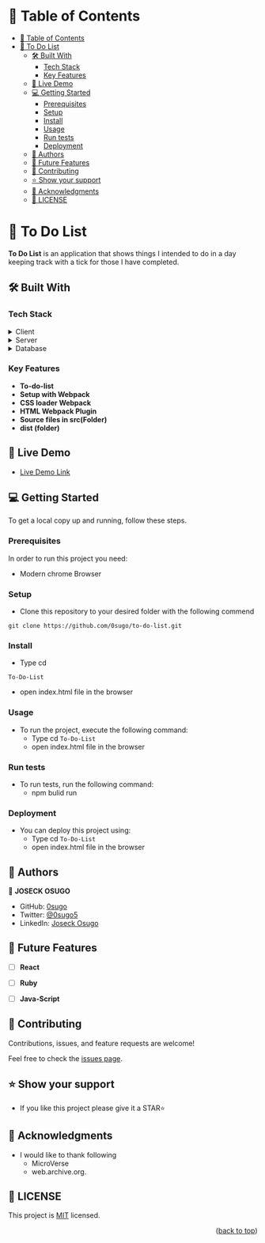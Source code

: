 
<!-- TABLE OF CONTENTS -->

# 📗 Table of Contents

- [📗 Table of Contents](#-table-of-contents)
- [📖 To Do List ](#-to-do-list-)
  - [🛠 Built With ](#-built-with-)
    - [Tech Stack ](#tech-stack-)
    - [Key Features ](#key-features-)
  - [🚀 Live Demo ](#-live-demo-)
  - [💻 Getting Started ](#-getting-started-)
    - [Prerequisites](#prerequisites)
    - [Setup](#setup)
    - [Install](#install)
    - [Usage](#usage)
    - [Run tests](#run-tests)
    - [Deployment](#deployment)
  - [👥 Authors ](#-authors-)
  - [🔭 Future Features ](#-future-features-)
  - [🤝 Contributing ](#-contributing-)
  - [⭐️ Show your support ](#️-show-your-support-)
  - [🙏 Acknowledgments ](#-acknowledgments-)
  - [📝 LICENSE ](#-license-)

<!-- PROJECT DESCRIPTION -->

# 📖 To Do List <a name="about-project"></a>


**To Do List** is an application that shows things I intended to do in a day keeping track with a tick for those I have completed.

## 🛠 Built With <a name="built-with"></a>

### Tech Stack <a name="tech-stack"></a>


<details>
  <summary>Client</summary>
  <ul>
    <li><a href="https://developer.mozilla.org/en-US/docs/Web/HTML">HTML</a></li>
    <li><a href="https://developer.mozilla.org/en-US/docs/Web/CSS">CSS</a></li>
  </ul>
</details>

<details>
  <summary>Server</summary>
  <ul>
    <li><a href="#">N/A</a></li>
  </ul>
</details>

<details>
<summary>Database</summary>
  <ul>
    <li><a href="#">N/A</a></li>
  </ul>
</details>

<!-- Features -->

### Key Features <a name="key-features"></a>

- **To-do-list**
- **Setup with Webpack**
- **CSS loader Webpack**
- **HTML Webpack Plugin**
- **Source files in src(Folder)**
- **dist (folder)**


<!-- LIVE DEMO -->

## 🚀 Live Demo <a name="live-demo"></a>


- [Live Demo Link](https://0sugo.github.io/to-do-list/dist/)


<!-- GETTING STARTED -->

## 💻 Getting Started <a name="getting-started"></a>


To get a local copy up and running, follow these steps.

### Prerequisites

In order to run this project you need:

- Modern chrome Browser

### Setup

- Clone this repository to your desired folder with the following commend
```
git clone https://github.com/0sugo/to-do-list.git
```


### Install

- Type cd 
```
To-Do-List
```
- open index.html file in the browser

### Usage

- To run the project, execute the following command:
  - Type cd ``` To-Do-List ```
  - open index.html file in the browser

### Run tests

- To run tests, run the following command:
  - npm bulid run

### Deployment

- You can deploy this project using:
  - Type cd ``` To-Do-List ```
  - open index.html file in the browser


<!-- AUTHORS -->

## 👥 Authors <a name="authors"></a>

👤 **JOSECK OSUGO**

- GitHub: [0sugo](https://github.com/0sugo)
- Twitter: [@0sugo5](https://twitter.com/osugo5)
- LinkedIn: [Joseck Osugo](https://www.linkedin.com/in/joseck-osugo-873b0618a/)



<!-- FUTURE FEATURES -->

## 🔭 Future Features <a name="future-features"></a>

- [ ] **React**
- [ ] **Ruby**
- [ ] **Java-Script**


<!-- CONTRIBUTING -->

## 🤝 Contributing <a name="contributing"></a>

Contributions, issues, and feature requests are welcome!

Feel free to check the [issues page]([../../issues/](https://github.com/0sugo/to-do-list/issues)).


<!-- SUPPORT -->

## ⭐️ Show your support <a name="support"></a>


- If you like this project please give it a STAR⭐️


<!-- ACKNOWLEDGEMENTS -->

## 🙏 Acknowledgments <a name="acknowledgements"></a>

- I would like to thank following
  - MicroVerse 
  - web.archive.org.

<!-- LICENSE -->

## 📝 LICENSE <a name="LICENSE"></a>

This project is [MIT](./LICENSE) licensed.

<p align="right">(<a href="#readme-top">back to top</a>)</p>


